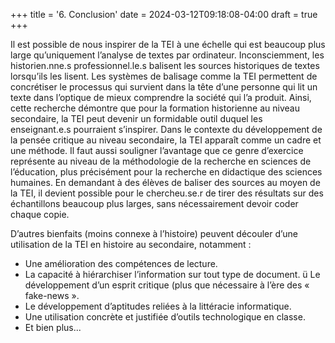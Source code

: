+++
title = '6. Conclusion'
date = 2024-03-12T09:18:08-04:00
draft = true
+++

Il est possible de nous inspirer de la TEI à une échelle qui est beaucoup plus large qu’uniquement l’analyse de textes par ordinateur. Inconsciemment, les historien.nne.s professionnel.le.s balisent les sources historiques de textes lorsqu’ils les lisent. Les systèmes de balisage comme la TEI permettent de concrétiser le processus qui survient dans la tête d’une personne qui lit un texte dans l’optique de mieux comprendre la société qui l’a produit. Ainsi, cette recherche démontre que pour la formation historienne au niveau secondaire, la TEI peut devenir un formidable outil duquel les enseignant.e.s pourraient s’inspirer. Dans le contexte du développement de la pensée critique au niveau secondaire, la TEI apparaît comme un cadre et une méthode.
Il faut aussi souligner l’avantage que ce genre d’exercice représente au niveau de la méthodologie de la recherche en sciences de l’éducation, plus précisément pour la recherche en didactique des sciences humaines. En demandant à des élèves de baliser des sources au moyen de la TEI, il devient possible pour le chercheu.se.r de tirer des résultats sur des échantillons beaucoup plus larges, sans nécessairement devoir coder chaque copie.

D’autres bienfaits (moins connexe à l’histoire) peuvent découler d’une utilisation de la TEI en histoire au secondaire, notamment :

- Une amélioration des compétences de lecture.
- La capacité à hiérarchiser l’information sur tout type de document. ü Le développement d’un esprit critique (plus que nécessaire à l’ère des « fake-news ».
- Le développement d’aptitudes reliées à la littéracie informatique.
- Une utilisation concrète et justifiée d’outils technologique en classe.
- Et bien plus...